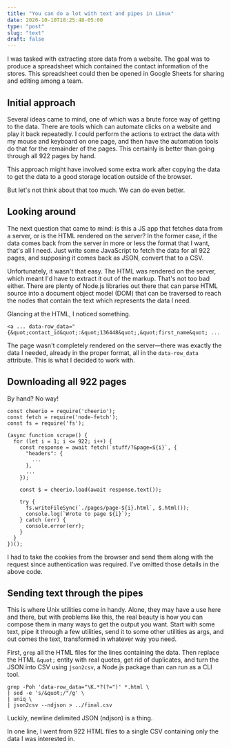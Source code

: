 ```yaml
---
title: "You can do a lot with text and pipes in Linux"
date: 2020-10-10T18:25:48-05:00
type: "post"
slug: "text"
draft: false
---
```


I was tasked with extracting store data from a website. The goal was to produce
a spreadsheet which contained the contact information of the stores. This
spreadsheet could then be opened in Google Sheets for sharing and editing among
a team.

## Initial approach

Several ideas came to mind, one of which was a brute force way of getting to
the data. There are tools which can automate clicks on a website and
play it back repeatedly. I could perform the actions to extract the data with
my mouse and keyboard on one page, and then have the automation tools do that
for the remainder of the pages. This certainly is better than going through all
922 pages by hand.

This approach might have involved some extra work after copying the data to get
the data to a good storage location outside of the browser.

But let's not think about that too much. We can do even better.

## Looking around

The next question that came to mind: is this a JS app that fetches data from a
server, or is the HTML rendered on the server? In the former case, if the data
comes back from the server in more or less the format that I want, that's all
I need. Just write some JavaScript to fetch the data for all 922 pages, and
supposing it comes back as JSON, convert that to a CSV.

Unfortunately, it wasn't that easy. The HTML was rendered on the server, which
meant I'd have to extract it out of the markup. That's not too bad either.
There are plenty of Node.js libraries out there that can parse HTML source
into a document object model (DOM) that can be traversed to reach the nodes that
contain the text which represents the data I need.

Glancing at the HTML, I noticed something.

```
<a ... data-row_data="{&quot;contact_id&quot;:&quot;136448&quot;,&quot;first_name&quot; ...
```

The page wasn't completely rendered on the server—there was exactly the data I
needed, already in the proper format, all in the `data-row_data` attribute.
This is what I decided to work with.

## Downloading all 922 pages

By hand? No way!

```
const cheerio = require('cheerio');
const fetch = require('node-fetch');
const fs = require('fs');

(async function scrape() {
  for (let i = 1; i <= 922; i++) {
    const response = await fetch(`stuff/?&page=${i}`, {
      "headers": {
        ...
      },
      ...
    });

    const $ = cheerio.load(await response.text());

    try {
      fs.writeFileSync(`./pages/page-${i}.html`, $.html());
      console.log(`Wrote to page ${i}`);
    } catch (err) {
      console.error(err);
    }
  }
})();
```

I had to take the cookies from the browser and send them along with the
request since authentication was required. I've omitted those details in the
above code.

## Sending text through the pipes

This is where Unix utilities come in handy. Alone, they may have a use
here and there, but with problems like this, the real beauty is how you can
compose them in many ways to get the output you want. Start with some text,
pipe it through a few utilities, send it to some other utilities as args, and
out comes the text, transformed in whatever way you need.

First, `grep` all the HTML files for the lines containing the data. Then
replace the HTML `&quot;` entity with real quotes, get rid of duplicates,
and turn the JSON into CSV using `json2csv`, a Node.js package than can run
as a CLI tool.

```
grep -Poh 'data-row_data="\K.*?(?=")' *.html \
| sed -e 's/&quot;/"/g' \
| uniq \
| json2csv --ndjson > ../final.csv
```

Luckily, newline delimited JSON (ndjson) is a thing.

In one line, I went from 922 HTML files to a single CSV containing only the
data I was interested in.
